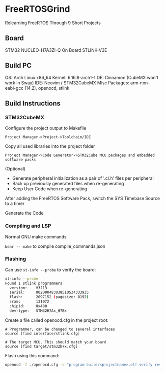 # FreeRTOSGrind
Relearning FreeRTOS Through 9 Short Projects

## Board

STM32 NUCLEO-H7A3ZI-Q
On Board STLINK-V3E

## Build PC

OS: Arch Linux x86_64
Kernel: 6.16.8-arch1-1
DE: Cinnamon (CubeMX won't work in Sway)
IDE: Neovim / STM32CubeMX
Misc Packages: arm-non-eabi-gcc (14.2), openocd, stlink

## Build Instructions

### STM32CubeMX

Configure the project output to Makefile

`Project Manager->Project->Toolchain/IDE`

Copy all used libraries into the project folder

`Project Manager->Code Generator->STM32Cube MCU packages and embedded software packs`

(Optional)
- Generate peripheral initialization as a pair of '.c/.h' files per peripheral
- Back up previously generated files when re-generating
- Keep User Code when re-generating

After adding the FreeRTOS Software Pack, switch the SYS Timebase Source to a
timer

Generate the Code

### Compiling and LSP

Normal GNU make commands

`bear -- make` to compile compile_commands.json

### Flashing

Can use `st-info --probe` to verify the board:
```bash
st-info --probe
Found 1 stlink programmers
  version:    V3J13
  serial:     002000483038510534333935
  flash:      2097152 (pagesize: 8192)
  sram:       131072
  chipid:     0x480
  dev-type:   STM32H7Ax_H7Bx
```

Create a file called openocd.cfg in the project root:
```
# Programmer, can be changed to several interfaces
source [find interface/stlink.cfg]

# The target MCU. This should match your board
source [find target/stm32h7x.cfg]
```

Flash using this command:
```bash
openocd -f ./openocd.cfg -c "program build/<projectname>.elf verify reset exit"
```
